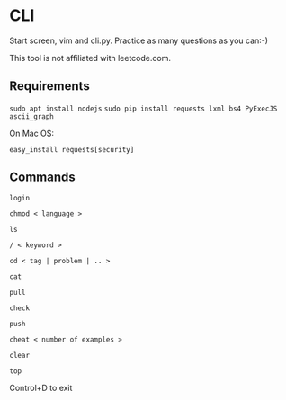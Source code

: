 # CLI

Start screen, vim and cli.py. Practice as many questions as you can:-)

This tool is not affiliated with leetcode.com.

## Requirements

```sudo apt install nodejs```
```sudo pip install requests lxml bs4 PyExecJS ascii_graph```

On Mac OS:

```easy_install requests[security]```

## Commands

```
login

chmod < language >

ls

/ < keyword >

cd < tag | problem | .. >

cat

pull

check

push

cheat < number of examples >

clear

top
```
Control+D to exit
